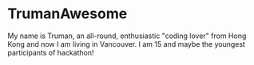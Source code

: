  
  # TrumanAwesome
  
My name is Truman, an all-round, enthusiastic "coding lover" from Hong Kong and now I am living in Vancouver.
I am 15 and maybe the youngest participants of hackathon!

